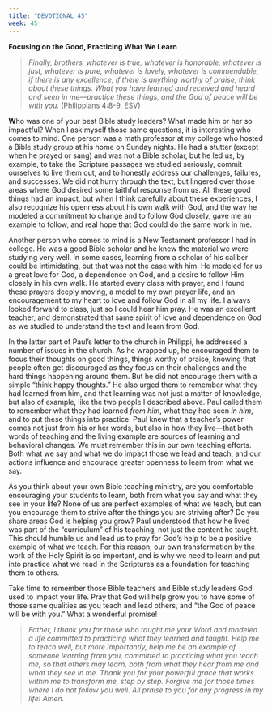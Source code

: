 ```yaml
---
title: "DEVOTIONAL 45"
week: 45
---
```


**Focusing on the Good, Practicing What We Learn**

> *Finally, brothers, whatever is true, whatever is honorable, whatever
> is just, whatever is pure, whatever is lovely, whatever is
> commendable, if there is any excellence, if there is anything worthy
> of praise, think about these things. What you have learned and
> received and heard and seen in me—practice these things, and the God
> of peace will be with you.* (Philippians 4:8-9, ESV)

**W**ho was one of your best Bible study leaders? What made him or her
so impactful? When I ask myself those same questions, it is interesting
who comes to mind. One person was a math professor at my college who
hosted a Bible study group at his home on Sunday nights. He had a
stutter (except when he prayed or sang) and was not a Bible scholar, but
he led us, by example, to take the Scripture passages we studied
seriously, commit ourselves to live them out, and to honestly address
our challenges, failures, and successes. We did not hurry through the
text, but lingered over those areas where God desired some faithful
response from us. All these good things had an impact, but when I think
carefully about these experiences, I also recognize his openness about
his own walk with God, and the way he modeled a commitment to change and
to follow God closely, gave me an example to follow, and real hope that
God could do the same work in me.

Another person who comes to mind is a New Testament professor I had in
college. He was a good Bible scholar and he knew the material we were
studying very well. In some cases, learning from a scholar of his
caliber could be intimidating, but that was not the case with him. He
modeled for us a great love for God, a dependence on God, and a desire
to follow Him closely in his own walk. He started every class with
prayer, and I found these prayers deeply moving, a model to my own
prayer life, and an encouragement to my heart to love and follow God in
all my life. I always looked forward to class, just so I could hear him
pray. He was an excellent teacher, and demonstrated that same spirit of
love and dependence on God as we studied to understand the text and
learn from God.

In the latter part of Paul’s letter to the church in Philippi, he
addressed a number of issues in the church. As he wrapped up, he
encouraged them to focus their thoughts on good things, things worthy of
praise, knowing that people often get discouraged as they focus on their
challenges and the hard things happening around them. But he did not
encourage them with a simple “think happy thoughts.” He also urged them
to remember what they had learned from him, and that learning was not
just a matter of knowledge, but also of example, like the two people I
described above. Paul called them to remember what they had learned
*from* *him*, what they had seen *in him*, and to put these things into
practice. Paul knew that a teacher’s power comes not just from his or
her words, but also in how they live—that both words of teaching and the
living example are sources of learning and behavioral changes. We must
remember this in our own teaching efforts. Both what we say and what we
do impact those we lead and teach, and our actions influence and
encourage greater openness to learn from what we say.

As you think about your own Bible teaching ministry, are you comfortable
encouraging your students to learn, both from what you say and what they
see in your life? None of us are perfect examples of what we teach, but
can you encourage them to strive after the things you are striving
after? Do you share areas God is helping you grow? Paul understood that
how he lived was part of the “curriculum” of his teaching, not just the
content he taught. This should humble us and lead us to pray for God’s
help to be a positive example of what we teach. For this reason, our own
transformation by the work of the Holy Spirit is so important, and is
why we need to learn and put into practice what we read in the
Scriptures as a foundation for teaching them to others.

Take time to remember those Bible teachers and Bible study leaders God
used to impact your life. Pray that God will help grow you to have some
of those same qualities as you teach and lead others, and “the God of
peace will be with you.” What a wonderful promise!

> *Father, I thank you for those who taught me your Word and modeled a
> life committed to practicing what they learned and taught. Help me to
> teach well, but more importantly, help me be an example of someone
> learning from you, committed to practicing what you teach me, so that
> others may learn, both from what they hear from me and what they see
> in me. Thank you for your powerful grace that works within me to
> transform me, step by step. Forgive me for those times where I do not
> follow you well. All praise to you for any progress in my life! Amen.*
